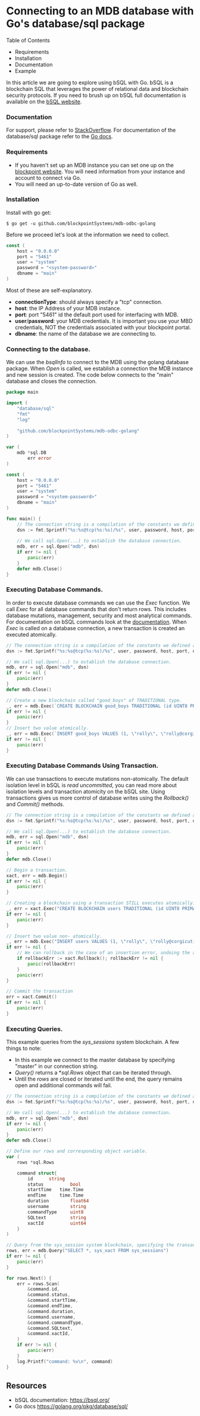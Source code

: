 # Connecting to an MDB database with Go's database/sql package

Table of Contents
- Requirements
- Installation
- Documentation
- Example

In this article we are going to explore using bSQL with Go. bSQL is a blockchain SQL that leverages the power of relational
data and blockchain security protocols. If you need to brush up on bSQL full documentation is available on the [bSQL website](https://bsql.org/).

### Documentation

For support, please refer to [StackOverflow](https://stackoverflow.com/questions/tagged/mdb-bp).
For documentation of the database/sql package refer to the [Go docs](https://golang.org/pkg/database/sql/).

### Requirements
- If you haven't set up an MDB instance you can set one up on the [blockpoint website](https://blockpointdb.com/). You will need 
  information from your instance and account to connect via Go.
- You will need an up-to-date version of Go as well.

### Installation

Install with go get:

```
$ go get -u github.com/blockpointSystems/mdb-odbc-golang
```

Before we proceed let's look at the information we need to collect.

````go
const (
	host = "0.0.0.0"
	port = "5461"
	user = "system"
	password = "<system-password>"
	dbname = "main"
)
````

Most of these are self-explanatory. 
- **connectionType**: should always specify a "tcp" connection.
- **host**: the IP Address of your MDB instance.
- **port**: port "5461" id the default port used for interfacing with MDB.
- **user**/**password**: your MDB credentials. It is important you use your MBD credentials,
  NOT the credentials associated with your blockpoint portal.
- **dbname**: the name of the database we are connecting to.


### Connecting to the database.

We can use the *bsqlInfo* to connect to the MDB using the golang database package. When *Open* is called, we establish a connection the MDB instance and new session
is created. The code below connects to the "main" database and closes the connection.

````go
package main

import (
	"database/sql"
	"fmt"
	"log"
	
	"github.com/blockpointSystems/mdb-odbc-golang"
)

var (
	mdb *sql.DB
    	err error
)

const (
	host = "0.0.0.0"
	port = "5461"
	user = "system"
	password = "<system-password>"
	dbname = "main"
)

func main() {
	// The connection string is a compilation of the constants we defined above.
	dsn := fmt.Sprintf("%s:%s@tcp(%s:%s)/%s", user, password, host, port, dbname)
	
	// We call sql.Open(...) to establish the database connection.
	mdb, err = sql.Open("mdb", dsn)
	if err != nil {
		panic(err)
	}
	defer mdb.Close()
}
````

### Executing Database Commands.

In order to execute database commands we can use the *Exec* function. We call *Exec* for all database commands that
don't return rows. This includes database mutations, management, security and most analytical commands. For documentation
on bSQL commands look at the [documentation](https://bsql.org/docs/management/create-blockchain). When *Exec* is called on
a database connection, a new transaction is created an executed atomically.

```go
// The connection string is a compilation of the constants we defined above.
dsn := fmt.Sprintf("%s:%s@tcp(%s:%s)/%s", user, password, host, port, dbname)

// We call sql.Open(...) to establish the database connection.
mdb, err = sql.Open("mdb", dsn)
if err != nil {
	panic(err)
}
defer mdb.Close()

// Create a new blockchain called "good_boys" of TRADITIONAL type.
_, err = mdb.Exec(`CREATE BLOCKCHAIN good_boys TRADITIONAL (id UINT8 PRIMARY, name STRING PACKED, email STRING PACKED NULLABLE)`)
if err != nil {
	panic(err)
}
// Insert two value atomically.
_, err = mdb.Exec(`INSERT good_boys VALUES (1, \"rolly\", \"rolly@corgicutie.com\"), (2, \"hank\", \"hank@neigbordog.com\")`)
if err != nil {
	panic(err)
}
```


### Executing Database Commands Using Transaction.

We can use transactions to execute mutations non-atomically. The default isolation level in bSQL is *read uncommitted*, 
you can read more about isolation levels and transaction atomicity on the bSQL site. Using transactions gives us more 
control of database writes using the *Rollback()* and *Commit()* methods.


```go
// The connection string is a compilation of the constants we defined above.
dsn := fmt.Sprintf("%s:%s@tcp(%s:%s)/%s", user, password, host, port, dbname)

// We call sql.Open(...) to establish the database connection.
mdb, err = sql.Open("mdb", dsn)
if err != nil {
	panic(err)
}
defer mdb.Close()

// Begin a transaction.
xact, err = mdb.Begin()
if err != nil {
	panic(err)
}

// Creating a blockchain using a transaction STILL executes atomically.
_, err = xact.Exec("CREATE BLOCKCHAIN users TRADITIONAL (id UINT8 PRIMARY, name STRING PACKED, email STRING PACKED NULLABLE)")
if err != nil {
	panic(err)
}

// Insert two value non- atomically.
_, err = mdb.Exec("INSERT users VALUES (1, \"rolly\", \"rolly@corgicutie.com\"), (2, \"hank\", \"hank@neigbordog.com\")")
if err != nil {
	// We can rollback in the case of an insertion error, undoing the above mutation.
	if rollbackErr := xact.Rollback(); rollbackErr != nil {
		panic(rollbackErr)
	}
	panic(err)
}

// Commit the transaction
err = xact.Commit()
if err != nil {
	panic(err)
}
```

### Executing Queries.

This example queries from the *sys_sessions* system blockchain. A few things to note:
- In this example we connect to the master database by specifying "master" in our connection string.
- *Query()* returns a **sql.Rows* object that can be iterated through.
- Until the *rows* are closed or iterated until the end, the query remains open and additional commands will fail.


```go
// The connection string is a compilation of the constants we defined above.
dsn := fmt.Sprintf("%s:%s@tcp(%s:%s)/%s", user, password, host, port, dbname)

// We call sql.Open(...) to establish the database connection.
mdb, err = sql.Open("mdb", dsn)
if err != nil {
	panic(err)
}
defer mdb.Close()

// Define our rows and corresponding object variable.
var (
	rows *sql.Rows

	command struct{
		id		string 
		status       	bool
		startTime 	time.Time
		endTime  	time.Time
		duration        float64
		username        string
		commandType     uint8
		SQLtext         string
		xactId          uint64
	}
)

// Query from the sys_session system blockchain, specifying the transaction ID as well.
rows, err = mdb.Query("SELECT *, sys_xact FROM sys_sessions")
if err != nil {
	panic(err)
}

for rows.Next() {
	err = rows.Scan(
		&command.id,
		&command.status,
		&command.startTime,
		&command.endTime,
		&command.duration,
		&command.username,
		&command.commandType,
		&command.SQLtext,
		&command.xactId,
	)
	if err != nil {
		panic(err)
	}
	log.Printf("command: %v\n", command)
}
```

## Resources 
- bSQL documentation: https://bsql.org/
- Go docs https://golang.org/pkg/database/sql/
